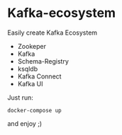 # Kafka-ecosystem
Easily create Kafka Ecosystem

- Zookeper
- Kafka
- Schema-Registry
- ksqldb
- Kafka Connect
- Kafka UI

Just run:

```docker-compose up```

and enjoy ;)

